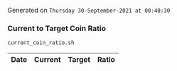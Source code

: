 Generated on `Thursday 30-September-2021 at 00:40:30`

### Current to Target Coin Ratio
`current_coin_ratio.sh`

Date|Current|Target|Ratio
---|---|---|---
